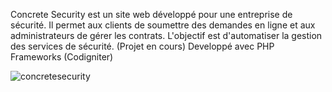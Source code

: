 Concrete Security est un site web développé pour une entreprise de sécurité. Il permet aux clients de soumettre des demandes en ligne et aux administrateurs de gérer les contrats. L'objectif est d'automatiser la gestion des services de sécurité.
(Projet en cours)
Developpé avec PHP Frameworks (Codigniter)

![concretesecurity](https://github.com/NoeCalmes/concretsecurity/assets/68471197/77d1bfcd-d855-446e-92aa-0714e9502ed1)

